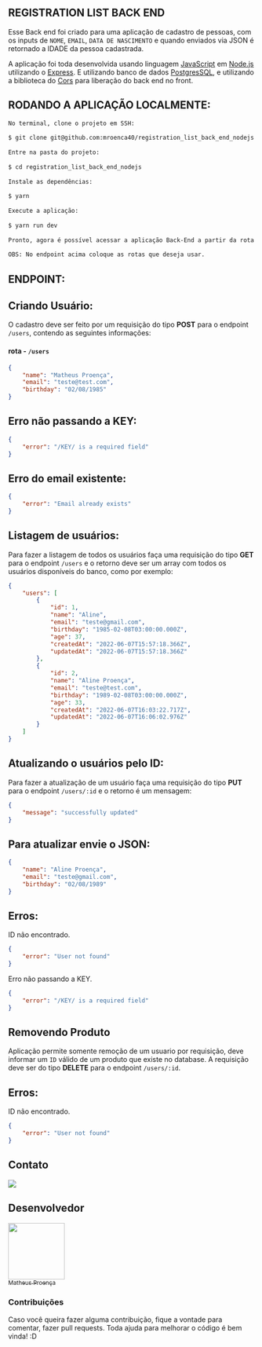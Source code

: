 ## REGISTRATION LIST BACK END

Esse Back end foi criado para uma aplicação de cadastro de pessoas, com os inputs de `NOME`, `EMAIL`, `DATA DE NASCIMENTO` e quando enviados via JSON é retornado a IDADE da pessoa cadastrada.

A aplicação foi toda desenvolvida usando linguagem [JavaScript](https://developer.mozilla.org/pt-BR/docs/Web/JavaScript) em [Node.js](https://nodejs.org/en/docs/)  utilizando o [Express](https://expressjs.com/pt-br/). E utilizando banco de dados [PostgresSQL](https://www.postgresql.org/docs/), e utilizando a biblioteca do [Cors](https://developer.mozilla.org/pt-BR/docs/Web/HTTP/CORS) para liberação do back end no front.

## RODANDO A APLICAÇÃO LOCALMENTE:

```bash
No terminal, clone o projeto em SSH:
 
$ git clone git@github.com:mroenca40/registration_list_back_end_nodejs.git
 
Entre na pasta do projeto:
 
$ cd registration_list_back_end_nodejs
 
Instale as dependências:
 
$ yarn
 
Execute a aplicação:
 
$ yarn run dev
 
Pronto, agora é possível acessar a aplicação Back-End a partir da rota http://localhost:8080/
 
OBS: No endpoint acima coloque as rotas que deseja usar.
```

## ENDPOINT:

## Criando Usuário:

O cadastro deve ser feito por um requisição do tipo <strong>POST</strong> para o endpoint <code>/users</code>, contendo as seguintes informações:

#### rota - `/users`

```json
{
	"name": "Matheus Proença",
	"email": "teste@test.com",
	"birthday": "02/08/1985"
}
```

## Erro não passando a KEY:

```json
{
	"error": "/KEY/ is a required field"
}
```

## Erro do email existente:

```json
{
	"error": "Email already exists"
}
```

## Listagem de usuários:

Para fazer a listagem de todos os usuários faça uma requisição do tipo <strong>GET</strong> para o endpoint <code>/users</code> e o retorno deve ser um array com todos os usuários disponíveis do banco, como por exemplo:

```json
{
	"users": [
		{
			"id": 1,
			"name": "Aline",
			"email": "teste@gmail.com",
			"birthday": "1985-02-08T03:00:00.000Z",
			"age": 37,
			"createdAt": "2022-06-07T15:57:18.366Z",
			"updatedAt": "2022-06-07T15:57:18.366Z"
		},
		{
			"id": 2,
			"name": "Aline Proença",
			"email": "teste@test.com",
			"birthday": "1989-02-08T03:00:00.000Z",
			"age": 33,
			"createdAt": "2022-06-07T16:03:22.717Z",
			"updatedAt": "2022-06-07T16:06:02.976Z"
		}
	]
}
```

## Atualizando o usuários pelo ID:

Para fazer a atualização de um usuário faça uma requisição do tipo <strong>PUT</strong> para o endpoint <code>/users/:id</code> e o retorno é um mensagem:

```json
{
	"message": "successfully updated"
}
```

## Para atualizar envie o JSON:

```json
{
	"name": "Aline Proença",
	"email": "teste@gmail.com",
	"birthday": "02/08/1989"
}
```

## Erros:

ID não encontrado.

```json
{
	"error": "User not found"
}
```

Erro não passando a KEY.

```json
{
	"error": "/KEY/ is a required field"
}
```

## Removendo Produto

Aplicação permite somente remoção de um usuario por requisição, deve informar um <code>ID</code> válido de um produto que existe
no database. A requisição deve ser do tipo <strong>DELETE</strong> para o endpoint <code>/users/:id</code>.

## Erros:

ID não encontrado.

```json
{
	"error": "User not found"
}
```

## Contato
 
<a targer="_blank" href="https://www.linkedin.com/in/matheus-proenca-dev/"><img src="https://img.icons8.com/fluency/48/000000/linkedin.png"/></a>
 
## Desenvolvedor
 
[<img src="https://avatars.githubusercontent.com/u/74427703?v=4" width=115><br><sub>Matheus Proença</sub>](https://github.com/mroenca40)
 
### Contribuições
 
Caso você queira fazer alguma contribuição, fique a vontade para comentar, fazer pull requests. Toda ajuda para melhorar o código é bem vinda! :D
 
###

